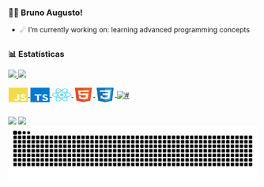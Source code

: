 ### 👨‍💻 Bruno Augusto!

- ☄ I’m currently working on: learning advanced programming concepts
##
### 📊 Estatísticas

 <div>
  <a href="https://github.com/rafaballerini">
  <img height="150em" src="https://github-readme-stats.vercel.app/api?username=bsouzadev&show_icons=true&theme=dark&include_all_commits=true&count_private=true"/>
  <img height="150em" src="https://github-readme-stats.vercel.app/api/top-langs/?username=bsouzadev&layout=compact&langs_count=16&theme=dark"/>
</div>
    
<br/>

<div style="display: inline_block">
  <img align="center" alt="#" height="30" width="40" src="https://raw.githubusercontent.com/devicons/devicon/master/icons/javascript/javascript-plain.svg">
  <img align="center" alt="#" height="30" width="40" src="https://raw.githubusercontent.com/devicons/devicon/master/icons/typescript/typescript-plain.svg">
  <img align="center" alt="#" height="30" width="40" src="https://raw.githubusercontent.com/devicons/devicon/master/icons/react/react-original.svg">
  <img align="center" alt="#" height="30" width="40" src="https://raw.githubusercontent.com/devicons/devicon/master/icons/html5/html5-original.svg">
  <img align="center" alt="#" height="30" width="40" src="https://raw.githubusercontent.com/devicons/devicon/master/icons/css3/css3-original.svg">
  <img align="center" alt="#" height="30" width="40" src="https://cdn.jsdelivr.net/gh/devicons/devicon@latest/icons/c/c-original.svg">
</div>

##

<div>
<a href = "#"><img src="https://img.shields.io/badge/-Gmail-%23333?style=for-the-badge&logo=gmail&logoColor=white" target="_blank"></a>
<a href=https://www.linkedin.com/in/bruno-augusto-2a9b7b2bb/ target="_blank"><img src="https://img.shields.io/badge/-LinkedIn-%230077B5?style=for-the-badge&logo=linkedin&logoColor=white" target="_blank"></a>  
</div>

<picture align="center">
  <source media="(prefers-color-scheme: dark)" srcset="https://raw.githubusercontent.com/bsouzadev/bsouzadev/output/github-contribution-grid-snake-dark.svg">
  <source media="(prefers-color-scheme: light)" srcset="https://raw.githubusercontent.com/bsouzadev/bsouzadev/output/github-contribution-grid-snake-dark.svg">
  <img align="center" alt="github contribution grid snake animation" src="https://raw.githubusercontent.com/bsouzadev/bsouzadev/output/github-contribution-grid-snake.svg">
</picture>
